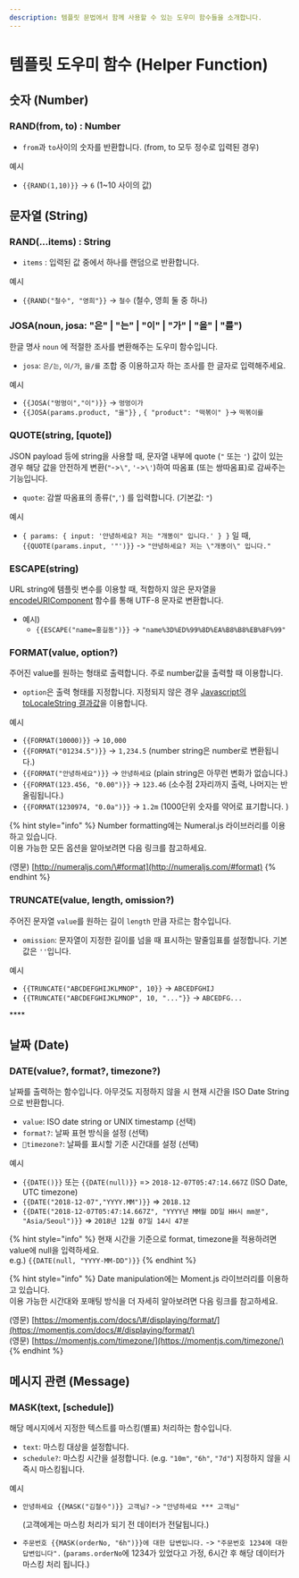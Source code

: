 ```yaml
---
description: 템플릿 문법에서 함께 사용할 수 있는 도우미 함수들을 소개합니다.
---
```


# 템플릿 도우미 함수 \(Helper Function\)

## **숫자 \(Number\)**

### **RAND\(from, to\) : Number**

* `from`과 `to`사이의 숫자를 반환합니다. \(from, to 모두 정수로 입력된 경우\)

예시

* `{{RAND(1,10)}}` -&gt; `6` \(1~10 사이의 값\)

## **문자열 \(String\)**

### RAND\(...items\) : String

* `items` : 입력된 값 중에서 하나를 랜덤으로 반환합니다.

예시

*  `{{RAND("철수", "영희"}}` -&gt; `철수` \(철수, 영희 둘 중 하나\)



### JOSA\(noun, josa: "은" \| "는" \| "이" \| "가" \| "을" \| "를"\) 

한글 명사 `noun` 에 적절한 조사를 변환해주는 도우미 함수입니다.

* `josa`:  `은/는`, `이/가`, `을/를` 조합 중 이용하고자 하는 조사를 한 글자로 입력해주세요.

예시

* `{{JOSA("멍멍이","이")}}` -&gt; `멍멍이가`
* `{{JOSA(params.product, "을"}}` , `{ "product": "떡볶이" }`-&gt; `떡볶이를`



### QUOTE\(string, \[quote\]\)

JSON payload 등에 string을 사용할 때, 문자열 내부에 quote \(`"` 또는 `'`\) 값이 있는 경우 해당 값을 안전하게 변환\(`"`-&gt;`\"`, `'`-&gt;`\'`\)하여 따옴표 \(또는 쌍따옴표\)로 감싸주는 기능입니다.

* `quote`:  감쌀 따옴표의 종류\(`"`,`'`\) 를 입력합니다. \(기본값: `"`\)

예시

*  `{ params: { input: '안녕하세요? 저는 "개똥이" 입니다.' } }` 일 때, `{{QUOTE(params.input, '"')}}` -&gt; `"안녕하세요? 저는 \"개똥이\" 입니다."`

### 

### ESCAPE\(string\)

URL string에 템플릿 변수를 이용할 때, 적합하지 않은 문자열을 [encodeURIComponent](https://developer.mozilla.org/ko/docs/Web/JavaScript/Reference/Global_Objects/encodeURIComponent) 함수를 통해 UTF-8 문자로 변환합니다. 

* 예시\)
  * `{{ESCAPE("name=홍길동")}}` -&gt; `"name%3D%ED%99%8D%EA%B8%B8%EB%8F%99"`

### 

### FORMAT\(value, option?\)

주어진 value를 원하는 형태로 출력합니다. 주로 number값을 출력할 때 이용합니다.

* `option`은 출력 형태를 지정합니다. 지정되지 않은 경우 [Javascript의 toLocaleString 결과값](https://developer.mozilla.org/docs/Web/JavaScript/Reference/Global_Objects/Object/toLocaleString)을 이용합니다.

예시

* `{{FORMAT(10000)}}` -&gt; `10,000`
* `{{FORMAT("01234.5")}}` -&gt; `1,234.5` \(number string은 number로 변환됩니다.\)
* `{{FORMAT("안녕하세요")}}` -&gt; `안녕하세요` \(plain string은 아무런 변화가 없습니다.\)
* `{{FORMAT(123.456, "0.00")}}` -&gt; `123.46` \(소수점 2자리까지 출력, 나머지는 반올림됩니다.\) 
* `{{FORMAT(1230974, "0.0a")}}` -&gt; `1.2m` \(1000단위 숫자를 약어로 표기합니다. \)

{% hint style="info" %}
Number formatting에는 Numeral.js 라이브러리를 이용하고 있습니다.  
이용 가능한 모든 옵션을 알아보려면 다음 링크를 참고하세요.

\(영문\) [http://numeraljs.com/\#format](http://numeraljs.com/#format) 
{% endhint %}



### TRUNCATE\(value, length, omission?\) <a id="truncate"></a>

주어진 문자열 `value`를 원하는 길이 `length` 만큼 자르는 함수입니다.

* `omission`: 문자열이 지정한 길이를 넘을 때 표시하는 말줄임표를 설정합니다. 기본값은 `''`입니다.

예시

* `{{TRUNCATE("ABCDEFGHIJKLMNOP", 10}}` -&gt; `ABCEDFGHIJ`
* `{{TRUNCATE("ABCDEFGHIJKLMNOP", 10, "..."}}` -&gt; `ABCEDFG...`

\*\*\*\*

## 날짜 \(Date\)

### **DATE\(value?, format?, timezone?\)**

날짜를 출력하는 함수입니다. 아무것도 지정하지 않을 시 현재 시간을 ISO Date String으로 반환합니다.

* `value`: ISO date string or UNIX timestamp \(선택\)
* `format?`: 날짜 표현 방식을 설정 \(선택\)
* `timezone?`: 날짜를 표시할 기준 시간대를 설정 \(선택\)

예시

* `{{DATE()}}` 또는 `{{DATE(null)}}` =&gt; `2018-12-07T05:47:14.667Z` \(ISO Date, UTC timezone\)
* `{{DATE("2018-12-07","YYYY.MM")}}`  =&gt; `2018.12` 
* `{{DATE("2018-12-07T05:47:14.667Z", "YYYY년 MM월 DD일 HH시 mm분", "Asia/Seoul")}}`  =&gt; `2018년 12월 07일 14시 47분` 

{% hint style="info" %}
현재 시간을 기준으로 format, timezone을 적용하려면 value에 null을 입력하세요.  
e.g.\) `{{DATE(null, "YYYY-MM-DD")}}`
{% endhint %}

{% hint style="info" %}
Date manipulation에는 Moment.js 라이브러리를 이용하고 있습니다.  
이용 가능한 시간대와 포매팅 방식을 더 자세히 알아보려면 다음 링크를 참고하세요.

\(영문\) [https://momentjs.com/docs/\#/displaying/format/](https://momentjs.com/docs/#/displaying/format/)  
\(영문\) [https://momentjs.com/timezone/](https://momentjs.com/timezone/)
{% endhint %}

## 메시지 관련 \(Message\)

### MASK\(text, \[schedule\]\)

해당 메시지에서 지정한 텍스트를 마스킹\(별표\) 처리하는 함수입니다.

* `text`: 마스킹 대상을 설정합니다.
* `schedule?`: 마스킹 시간을 설정합니다. \(e.g. `"10m"`, `"6h"`, `"7d"`\) 지정하지 않을 시 즉시 마스킹됩니다.

예시

* `안녕하세요 {{MASK("김철수")}} 고객님?` -&gt; `"안녕하세요 *** 고객님"`

  \(고객에게는 마스킹 처리가 되기 전 데이터가 전달됩니다.\) 

* `주문번호 {{MASK(orderNo, "6h")}}에 대한 답변입니다.` -&gt; `"주문번호 1234에 대한 답변입니다".` \(`params.orderNo`에 1234가 있었다고 가정, 6시간 후 해당 데이터가 마스킹 처리 됩니다.\)

